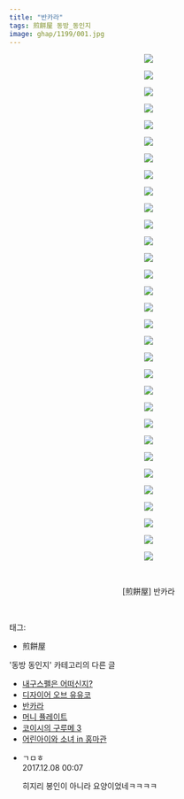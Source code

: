 ```yaml
---
title: "반카라"
tags: 煎餅屋 동방_동인지
image: ghap/1199/001.jpg
---
```

<div class="article">
<p style="text-align: center; clear: none; float: none;"><img src="{{ site.nasurl }}/ghap/1199/001.jpg"/></p>
<p style="text-align: center; clear: none; float: none;"><img src="{{ site.nasurl }}/ghap/1199/002.jpg"/></p>
<p style="text-align: center; clear: none; float: none;"><img src="{{ site.nasurl }}/ghap/1199/003.jpg"/></p>
<p style="text-align: center; clear: none; float: none;"><img src="{{ site.nasurl }}/ghap/1199/004.jpg"/></p>
<p style="text-align: center; clear: none; float: none;"><img src="{{ site.nasurl }}/ghap/1199/005.jpg"/></p>
<p style="text-align: center; clear: none; float: none;"><img src="{{ site.nasurl }}/ghap/1199/006.jpg"/></p>
<p style="text-align: center; clear: none; float: none;"><img src="{{ site.nasurl }}/ghap/1199/007.jpg"/></p>
<p style="text-align: center; clear: none; float: none;"><img src="{{ site.nasurl }}/ghap/1199/008.jpg"/></p>
<p style="text-align: center; clear: none; float: none;"><img src="{{ site.nasurl }}/ghap/1199/009.jpg"/></p>
<p style="text-align: center; clear: none; float: none;"><img src="{{ site.nasurl }}/ghap/1199/010.jpg"/></p>
<p style="text-align: center; clear: none; float: none;"><img src="{{ site.nasurl }}/ghap/1199/011.jpg"/></p>
<p style="text-align: center; clear: none; float: none;"><img src="{{ site.nasurl }}/ghap/1199/012.jpg"/></p>
<p style="text-align: center; clear: none; float: none;"><img src="{{ site.nasurl }}/ghap/1199/013.jpg"/></p>
<p style="text-align: center; clear: none; float: none;"><img src="{{ site.nasurl }}/ghap/1199/014.jpg"/></p>
<p style="text-align: center; clear: none; float: none;"><img src="{{ site.nasurl }}/ghap/1199/015.jpg"/></p>
<p style="text-align: center; clear: none; float: none;"><img src="{{ site.nasurl }}/ghap/1199/016.jpg"/></p>
<p style="text-align: center; clear: none; float: none;"><img src="{{ site.nasurl }}/ghap/1199/017.jpg"/></p>
<p style="text-align: center; clear: none; float: none;"><img src="{{ site.nasurl }}/ghap/1199/018.jpg"/></p>
<p style="text-align: center; clear: none; float: none;"><img src="{{ site.nasurl }}/ghap/1199/019.jpg"/></p>
<p style="text-align: center; clear: none; float: none;"><img src="{{ site.nasurl }}/ghap/1199/020.jpg"/></p>
<p style="text-align: center; clear: none; float: none;"><img src="{{ site.nasurl }}/ghap/1199/021.jpg"/></p>
<p style="text-align: center; clear: none; float: none;"><img src="{{ site.nasurl }}/ghap/1199/022.jpg"/></p>
<p style="text-align: center; clear: none; float: none;"><img src="{{ site.nasurl }}/ghap/1199/023.jpg"/></p>
<p style="text-align: center; clear: none; float: none;"><img src="{{ site.nasurl }}/ghap/1199/024.jpg"/></p>
<p style="text-align: center; clear: none; float: none;"><img src="{{ site.nasurl }}/ghap/1199/025.jpg"/></p>
<p style="text-align: center; clear: none; float: none;"><img src="{{ site.nasurl }}/ghap/1199/026.jpg"/></p>
<p style="text-align: center; clear: none; float: none;"><img src="{{ site.nasurl }}/ghap/1199/027.jpg"/></p>
<p style="text-align: center; clear: none; float: none;"><img src="{{ site.nasurl }}/ghap/1199/028.jpg"/></p>
<p style="text-align: center; clear: none; float: none;"><img src="{{ site.nasurl }}/ghap/1199/029.jpg"/></p>
<p style="text-align: center; clear: none; float: none;"><img src="{{ site.nasurl }}/ghap/1199/030.jpg"/></p>
<p style="text-align: center; clear: none; float: none;"><img src="{{ site.nasurl }}/ghap/1199/031.jpg"/></p>
<p style="text-align: center; clear: none; float: none;"><br/></p>
<p style="text-align: center; clear: none; float: none;">[煎餅屋] 반카라</p>
<p><br/></p>
</div><div class="tagTrail">
<p>태그: </p>
<ul>
<li>煎餅屋</li>
</ul>
</div><div class="another">
<p>'동방 동인지' 카테고리의 다른 글</p>
<ul>
<li><a href="/2016-07-29-ghap_1201">내구스펠은 어떠신지?</a></li>
<li><a href="/2016-07-29-ghap_1200">디자이어 오브 유유코</a></li>
<li><a href="/2016-07-29-ghap_1199">반카라</a></li>
<li><a href="/2016-07-29-ghap_1198">머니 퓰레이트</a></li>
<li><a href="/2016-07-29-ghap_1197">코이시의 구루메 3</a></li>
<li><a href="/2016-07-29-ghap_1196">어린아이와 소녀 in 홍마관</a></li>
</ul>
</div><div class="cb_module cb_fluid">
<div class="cb_wrt cb_profile">
<div class="comment">
<ul>
<li class="cb_thumb_off" id="comment15147227">
<div class="cb_comment_area">
<div class="cb_info_area">
<div class="cb_section">
<span class="cb_nick_name">ㄱㅁㅎ</span>
</div>
<div class="cb_section">
<span class="cb_date">2017.12.08 00:07 </span>
</div>
</div>
<div class="cb_dsc_comment">
<p class="cb_dsc">
											히지리 봉인이 아니라 요양이었네ㅋㅋㅋㅋ
										</p>
</div>
</div></li>
</ul>
</div>
</div><!-- commentList close -->
</div>